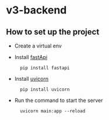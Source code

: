 # v3-backend

## How to set up the project
- Create a virtual env
- Install [fastApi](https://fastapi.tiangolo.com/)
   
        pip install fastapi

- Install [uvicorn](https://www.uvicorn.org/)

        pip install uvicorn

- Run the command to start the server

        uvicorn main:app --reload
